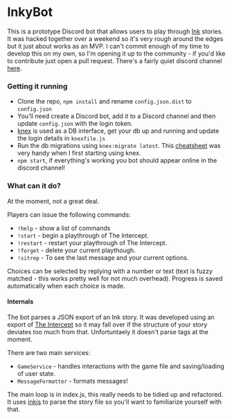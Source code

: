 # InkyBot

This is a prototype Discord bot that allows users to play through [Ink](https://www.inklestudios.com/ink/) stories. It was hacked together over a weekend so it's very rough around the edges but it just about works as an MVP. I can't commit enough of my time to develop this on my own, so I'm opening it up to the community - if you'd like to contribute just open a pull request. 
There's a fairly quiet discord channel [here](discord.gg/an4dU3r).

### Getting it running

- Clone the repo, `npm install` and rename `config.json.dist` to `config.json`
- You'll need create a Discord bot, add it to a Discord channel and then update `config.json` with the login token.
- [knex](http://knexjs.org/) is used as a DB interface, get your db up and running and update the login details in `knexfile.js`
- Run the db migrations using `knex:migrate latest`. This [cheatsheet](https://devhints.io/knex) was very handy when I first starting using knex. 
- `npm start`, if everything's working you bot should appear online in the discord channel!

### What can it do?

At the moment, not a great deal. 

Players can issue the following commands:

- `!help` - show a list of commands
- `!start` - begin a playthrough of The Intercept.
- `!restart` - restart your playthrough of The Intercept.
- `!forget` - delete your current playthough.
- `!sitrep` - To see the last message and your current options. 

Choices can be selected by replying with a number or text (text is fuzzy matched - this works pretty well for not much overhead). Progress is saved automatically when each choice is made.

#### Internals

The bot parses a JSON export of an Ink story. It was developed using an export of [The Intercept](https://www.inklestudios.com/ink/theintercept/) so it may fall over if the structure of your story deviates too much from that. Unfortuntaely it doesn't parse tags at the moment.

There are two main services:

- `GameService` - handles interactions with the game file and saving/loading of user state.
- `MessageFormatter` - formats messages!

The main loop is in index.js, this really needs to be tidied up and refactored. It uses [inkjs](https://github.com/y-lohse/inkjs) to parse the story file so you'll want to familiarize yourself with that.



